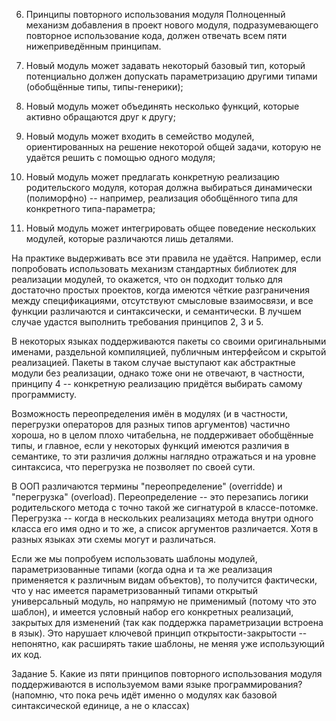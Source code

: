 6. Принципы повторного использования модуля
Полноценный механизм добавления в проект нового модуля, подразумевающего повторное использование кода, должен отвечать всем пяти нижеприведённым принципам.

1. Новый модуль может задавать некоторый базовый тип, который потенциально должен допускать параметризацию другими типами (обобщённые типы, типы-генерики);

2. Новый модуль может объединять несколько функций, которые активно обращаются друг к другу;

3. Новый модуль может входить в семейство модулей, ориентированных на решение некоторой общей задачи, которую не удаётся решить с помощью одного модуля;

4. Новый модуль может предлагать конкретную реализацию родительского модуля, которая должна выбираться динамически (полиморфно) -- например, реализация обобщённого типа для конкретного типа-параметра;

5. Новый модуль может интегрировать общее поведение нескольких модулей, которые различаются лишь деталями.

На практике выдерживать все эти правила не удаётся. Например, если попробовать использовать механизм стандартных библиотек для реализации модулей, то окажется, что он подходит только для достаточно простых проектов, когда имеются чёткие разграничения между спецификациями, отсутствуют смысловые взаимосвязи, и все функции различаются и синтаксически, и семантически. В лучшем случае удастся выполнить требования принципов 2, 3 и 5.

В некоторых языках поддерживаются пакеты со своими оригинальными именами, раздельной компиляцией, публичным интерфейсом и скрытой реализацией. Пакеты в таком случае выступают как абстрактные модули без реализации, однако тоже они не отвечают, в частности, принципу 4 -- конкретную реализацию придётся выбирать самому программисту.

Возможность переопределения имён в модулях (и в частности, перегрузки операторов для разных типов аргументов) частично хороша, но в целом плохо читабельна, не поддерживает обобщённые типы, и главное, если у некоторых функций имеются различия в семантике, то эти различия должны наглядно отражаться и на уровне синтаксиса, что перегрузка не позволяет по своей сути.

В ООП различаются термины "переопределение" (overridde) и "перегрузка" (overload). Переопределение -- это перезапись логики родительского метода с точно такой же сигнатурой в классе-потомке. Перегрузка -- когда в нескольких реализациях метода внутри одного класса его имя одно и то же, а список аргументов различается.
Хотя в разных языках эти схемы могут и различаться.

Если же мы попробуем использовать шаблоны модулей, параметризованные типами (когда одна и та же реализация применяется к различным видам объектов), то получится фактически, что у нас имеется параметризованный типами открытый универсальный модуль, но напрямую не применимый (потому что это шаблон), и имеется условный набор его конкретных реализаций, закрытых для изменений (так как поддержка параметризации встроена в язык). Это нарушает ключевой принцип открытости-закрытости -- непонятно, как расширять такие шаблоны, не меняя уже использующий их код.

Задание 5.
Какие из пяти принципов повторного использования модуля поддерживаются в используемом вами языке программирования?
(напомню, что пока речь идёт именно о модулях как базовой синтаксической единице, а не о классах)
